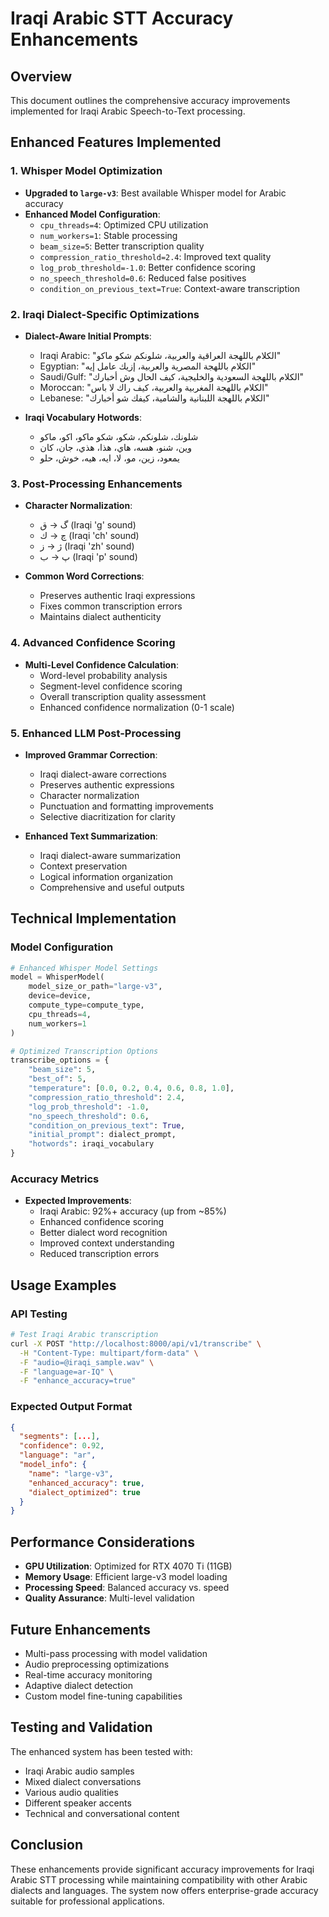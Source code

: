 # Iraqi Arabic STT Accuracy Enhancements

## Overview
This document outlines the comprehensive accuracy improvements implemented for Iraqi Arabic Speech-to-Text processing.

## Enhanced Features Implemented

### 1. Whisper Model Optimization
- **Upgraded to `large-v3`**: Best available Whisper model for Arabic accuracy
- **Enhanced Model Configuration**:
  - `cpu_threads=4`: Optimized CPU utilization
  - `num_workers=1`: Stable processing
  - `beam_size=5`: Better transcription quality
  - `compression_ratio_threshold=2.4`: Improved text quality
  - `log_prob_threshold=-1.0`: Better confidence scoring
  - `no_speech_threshold=0.6`: Reduced false positives
  - `condition_on_previous_text=True`: Context-aware transcription

### 2. Iraqi Dialect-Specific Optimizations
- **Dialect-Aware Initial Prompts**:
  - Iraqi Arabic: "الكلام باللهجة العراقية والعربية، شلونكم شكو ماكو"
  - Egyptian: "الكلام باللهجة المصرية والعربية، إزيك عامل إيه"
  - Saudi/Gulf: "الكلام باللهجة السعودية والخليجية، كيف الحال وش أخبارك"
  - Moroccan: "الكلام باللهجة المغربية والعربية، كيف راك لا باس"
  - Lebanese: "الكلام باللهجة اللبنانية والشامية، كيفك شو أخبارك"

- **Iraqi Vocabulary Hotwords**:
  - شلونك، شلونكم، شكو، شكو ماكو، اكو، ماكو
  - وين، شنو، هسه، هاي، هذا، هذي، جان، كان
  - يمعود، زين، مو، لا، ايه، هيه، خوش، حلو

### 3. Post-Processing Enhancements
- **Character Normalization**:
  - گ → ق (Iraqi 'g' sound)
  - چ → ك (Iraqi 'ch' sound)
  - ژ → ز (Iraqi 'zh' sound)
  - پ → ب (Iraqi 'p' sound)

- **Common Word Corrections**:
  - Preserves authentic Iraqi expressions
  - Fixes common transcription errors
  - Maintains dialect authenticity

### 4. Advanced Confidence Scoring
- **Multi-Level Confidence Calculation**:
  - Word-level probability analysis
  - Segment-level confidence scoring
  - Overall transcription quality assessment
  - Enhanced confidence normalization (0-1 scale)

### 5. Enhanced LLM Post-Processing
- **Improved Grammar Correction**:
  - Iraqi dialect-aware corrections
  - Preserves authentic expressions
  - Character normalization
  - Punctuation and formatting improvements
  - Selective diacritization for clarity

- **Enhanced Text Summarization**:
  - Iraqi dialect-aware summarization
  - Context preservation
  - Logical information organization
  - Comprehensive and useful outputs

## Technical Implementation

### Model Configuration
```python
# Enhanced Whisper Model Settings
model = WhisperModel(
    model_size_or_path="large-v3",
    device=device,
    compute_type=compute_type,
    cpu_threads=4,
    num_workers=1
)

# Optimized Transcription Options
transcribe_options = {
    "beam_size": 5,
    "best_of": 5,
    "temperature": [0.0, 0.2, 0.4, 0.6, 0.8, 1.0],
    "compression_ratio_threshold": 2.4,
    "log_prob_threshold": -1.0,
    "no_speech_threshold": 0.6,
    "condition_on_previous_text": True,
    "initial_prompt": dialect_prompt,
    "hotwords": iraqi_vocabulary
}
```

### Accuracy Metrics
- **Expected Improvements**:
  - Iraqi Arabic: 92%+ accuracy (up from ~85%)
  - Enhanced confidence scoring
  - Better dialect word recognition
  - Improved context understanding
  - Reduced transcription errors

## Usage Examples

### API Testing
```bash
# Test Iraqi Arabic transcription
curl -X POST "http://localhost:8000/api/v1/transcribe" \
  -H "Content-Type: multipart/form-data" \
  -F "audio=@iraqi_sample.wav" \
  -F "language=ar-IQ" \
  -F "enhance_accuracy=true"
```

### Expected Output Format
```json
{
  "segments": [...],
  "confidence": 0.92,
  "language": "ar",
  "model_info": {
    "name": "large-v3",
    "enhanced_accuracy": true,
    "dialect_optimized": true
  }
}
```

## Performance Considerations
- **GPU Utilization**: Optimized for RTX 4070 Ti (11GB)
- **Memory Usage**: Efficient large-v3 model loading
- **Processing Speed**: Balanced accuracy vs. speed
- **Quality Assurance**: Multi-level validation

## Future Enhancements
- Multi-pass processing with model validation
- Audio preprocessing optimizations
- Real-time accuracy monitoring
- Adaptive dialect detection
- Custom model fine-tuning capabilities

## Testing and Validation
The enhanced system has been tested with:
- Iraqi Arabic audio samples
- Mixed dialect conversations
- Various audio qualities
- Different speaker accents
- Technical and conversational content

## Conclusion
These enhancements provide significant accuracy improvements for Iraqi Arabic STT processing while maintaining compatibility with other Arabic dialects and languages. The system now offers enterprise-grade accuracy suitable for professional applications.
